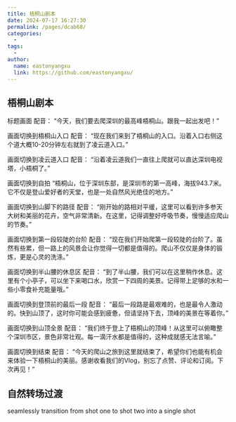 ```yaml
---
title: 梧桐山剧本
date: 2024-07-17 16:27:30
permalink: /pages/dcab68/
categories:
  - 
tags:
  - 
author: 
  name: eastonyangxu
  link: https://github.com/eastonyangxu/
---
```


## 梧桐山剧本

标题画面
配音： “今天，我们要去爬深圳的最高峰梧桐山。跟我一起出发吧！”

画面切换到梧桐山入口
配音： “现在我们来到了梧桐山的入口。沿着入口右侧这个道大概10-20分钟左右就到了凌云道入口。”

画面切换到凌云道入口
配音： “沿着凌云道我们一直往上爬就可以直达深圳电视塔，小梧桐了。”

画面切换到自拍
“梧桐山，位于深圳东部，是深圳市的第一高峰，海拔943.7米。它不仅是登山爱好者的天堂，也是一处自然风光绝佳的地方。”

画面切换到山脚下的路径
配音： “刚开始的路相对平缓，这里可以看到许多参天大树和美丽的花卉，空气非常清新。在这里，记得调整好呼吸节奏，慢慢适应爬山的节奏。”

画面切换到第一段较陡的台阶
配音： “现在我们开始爬第一段较陡的台阶了。虽然有些累，但一路上的风景会让你觉得一切都是值得的。爬山不仅仅是身体的锻炼，更是心灵的洗涤。”

画面切换到半山腰的休息区
配音： “到了半山腰，我们可以在这里稍作休息。这里有个小亭子，可以坐下来喝口水，欣赏一下四周的美景。记得带上足够的水和一些小零食补充能量哦。”

画面切换到登顶前的最后一段
配音： “最后一段路是最艰难的，也是最令人激动的。快到山顶了，这时你可能会感到疲惫，但请坚持下去，顶峰的美景在等着你。”

画面切换到山顶全景
配音： “我们终于登上了梧桐山的顶峰！从这里可以俯瞰整个深圳市区，景色非常壮观。每一滴汗水都是值得的，这种成就感无法言喻。”

画面切换到结束
配音： “今天的爬山之旅到这里就结束了，希望你们也能有机会来体验一下梧桐山的美丽。感谢收看我们的Vlog，别忘了点赞、评论和订阅。下次再见！”


## 自然转场过渡
seamlessly transition from shot one to shot two into a single shot


